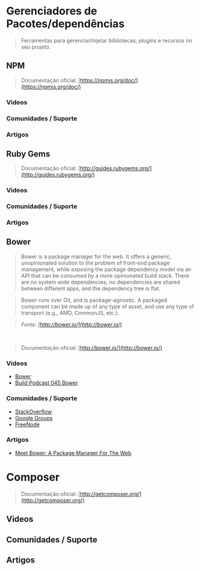 # Gerenciadores de Pacotes/dependências

> Ferramentas para gerenciar/injetar bibliotecas, plugins e recursos no seu projeto.


## NPM

> Documentação oficial: [https://npmjs.org/doc/](https://npmjs.org/doc/)

### Videos

### Comunidades / Suporte

### Artigos



## Ruby Gems

> Documentação oficial: [http://guides.rubygems.org/](http://guides.rubygems.org/)

### Videos

### Comunidades / Suporte

### Artigos


## Bower

> Bower is a package manager for the web. It offers a generic, unopinionated solution to the problem of front-end package management, while exposing the package dependency model via an API that can be consumed by a more opinionated build stack. There are no system wide dependencies, no dependencies are shared between different apps, and the dependency tree is flat.

> Bower runs over Git, and is package-agnostic. A packaged component can be made up of any type of asset, and use any type of transport (e.g., AMD, CommonJS, etc.).

> *Fonte: [http://bower.io/](http://bower.io/)*

<br>

> Documentação oficial: [http://bower.io/](http://bower.io/)

### Videos
* [Bower](https://www.youtube.com/watch?v=0XffYRF7-G0&feature=c4-overview&playnext=1&list=TL3_9Fgkj4JDk)
* [Build Podcast 045 Bower](https://www.youtube.com/watch?v=W-PwIDcfYkY)

### Comunidades / Suporte
* [StackOverflow](http://stackoverflow.com/questions/tagged/bower)
* [Google Groups](https://groups.google.com/forum/?fromgroups#!forum/twitter-bower)
* [FreeNode](http://webchat.freenode.net/?channels=bower)

### Artigos
* [Meet Bower: A Package Manager For The Web](http://net.tutsplus.com/tutorials/tools-and-tips/meet-bower-a-package-manager-for-the-web/)

# Composer

> Documentação oficial: [http://getcomposer.org/](http://getcomposer.org/)

## Videos

## Comunidades / Suporte

## Artigos